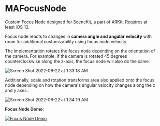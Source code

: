 # MAFocusNode
Custom Focus Node designed for SceneKit, a part of ARKit. Requires at least iOS 13.

Focus node reacts to changes in **camera angle and angular velocity** with room for additional customizability using focus node velocity.

The implementation rotates the focus node depending on the orientation of the camera. For example, if the camera is rotated 45 degrees counterclockwise along the z-axis, the focus node will also do the same.

![Screen Shot 2022-06-22 at 1 33 18 AM](https://user-images.githubusercontent.com/1800538/180707471-8241c50d-6b31-41d4-84c9-64acc3a39a6e.png)

Additionally, scale and rotation transforms area also applied onto the focus node depending on how the camera's angular velocity changes along the x and y axes.

![Screen Shot 2022-06-22 at 1 34 19 AM](https://user-images.githubusercontent.com/1800538/180707563-010bf44e-00ac-402c-b69d-78244885b2bb.png)

**Focus Node Demo:**

[![Focus Node Demo](https://i.imgur.com/fs7ZRMB.png)](https://youtu.be/hPmZbzS3240 "Focus Node Demo")
